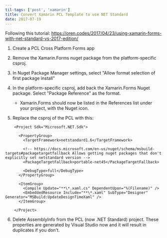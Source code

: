 ```yaml
---
til-tags: ['post', 'xamarin']
title: Convert Xamarin PCL Template to use NET Standard
date: 2017-07-19
---
```


Following this tutorial: https://oren.codes/2017/04/23/using-xamarin-forms-with-net-standard-vs-2017-edition/ 

1. Create a PCL Cross Platform Forms app
2. Remove the Xamarin.Forms nuget package from the platform-specific csproj. 
3. In Nuget Package Manager settings, select "Allow format selection of first package install"
4. In the platform-specific csproj, add back the Xamarin.Forms Nuget package. Select "Package Reference" as the format.
	- Xamarin.Forms should now be listed in the References list under your project, with the Nuget icon.

5. Replace the csproj of the PCL with this: 

```
	<Project Sdk="Microsoft.NET.Sdk">

	  <PropertyGroup>
	    <TargetFramework>netstandard1.6</TargetFramework>
        
        <!-- https://docs.microsoft.com/en-us/nuget/schema/msbuild-targets#packagetargetfallback Allows getting nuget packages that don't explicitly set netstandard version -->
    	<PackageTargetFallback>portable-net45</PackageTargetFallback>

	    <DebugType>full</DebugType>
	  </PropertyGroup>

	  <ItemGroup>
	    <Compile Update="**\*.xaml.cs" DependentUpon="%(Filename)" />
	    <EmbeddedResource Include="**\*.xaml" SubType="Designer" Generator="MSBuild:UpdateDesignTimeXaml" />    
	  </ItemGroup>
	  
	</Project>
```

6. Delete AssemblyInfo from the PCL (now .NET Standard) project. These properties are generated by Visual Studio now and it will result in duplicates if you don't. 